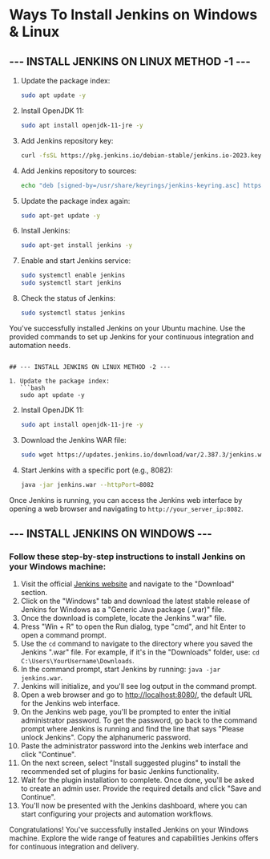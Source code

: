 # Ways To Install Jenkins on Windows & Linux
## --- INSTALL JENKINS ON LINUX METHOD -1 ---

1. Update the package index:
   ```bash
   sudo apt update -y
   ```

2. Install OpenJDK 11:
   ```bash
   sudo apt install openjdk-11-jre -y
   ```

3. Add Jenkins repository key:
   ```bash
   curl -fsSL https://pkg.jenkins.io/debian-stable/jenkins.io-2023.key | sudo tee /usr/share/keyrings/jenkins-keyring.asc >/dev/null
   ```

4. Add Jenkins repository to sources:
   ```bash
   echo "deb [signed-by=/usr/share/keyrings/jenkins-keyring.asc] https://pkg.jenkins.io/debian-stable binary/" | sudo tee /etc/apt/sources.list.d/jenkins.list >/dev/null
   ```

5. Update the package index again:
   ```bash
   sudo apt-get update -y
   ```

6. Install Jenkins:
   ```bash
   sudo apt-get install jenkins -y
   ```

7. Enable and start Jenkins service:
   ```bash
   sudo systemctl enable jenkins
   sudo systemctl start jenkins
   ```

8. Check the status of Jenkins:
   ```bash
   sudo systemctl status jenkins
   ```

You've successfully installed Jenkins on your Ubuntu machine. Use the provided commands to set up Jenkins for your continuous integration and automation needs.
```

## --- INSTALL JENKINS ON LINUX METHOD -2 ---

1. Update the package index:
   ```bash
   sudo apt update -y
   ```

2. Install OpenJDK 11:
   ```bash
   sudo apt install openjdk-11-jre -y
   ```

3. Download the Jenkins WAR file:
   ```bash
   sudo wget https://updates.jenkins.io/download/war/2.387.3/jenkins.war
   ```

4. Start Jenkins with a specific port (e.g., 8082):
   ```bash
   java -jar jenkins.war --httpPort=8082
   ```

Once Jenkins is running, you can access the Jenkins web interface by opening a web browser and navigating to `http://your_server_ip:8082`.


## --- INSTALL JENKINS ON WINDOWS ---

### Follow these step-by-step instructions to install Jenkins on your Windows machine:

1. Visit the official [Jenkins website](https://www.jenkins.io/) and navigate to the "Download" section.
2. Click on the "Windows" tab and download the latest stable release of Jenkins for Windows as a "Generic Java package (.war)" file.
3. Once the download is complete, locate the Jenkins ".war" file.
4. Press "Win + R" to open the Run dialog, type "cmd", and hit Enter to open a command prompt.
5. Use the `cd` command to navigate to the directory where you saved the Jenkins ".war" file. For example, if it's in the "Downloads" folder, use: `cd C:\Users\YourUsername\Downloads`.
6. In the command prompt, start Jenkins by running: `java -jar jenkins.war`.
7. Jenkins will initialize, and you'll see log output in the command prompt.
8. Open a web browser and go to [http://localhost:8080/](http://localhost:8080/), the default URL for the Jenkins web interface.
9. On the Jenkins web page, you'll be prompted to enter the initial administrator password. To get the password, go back to the command prompt where Jenkins is running and find the line that says "Please unlock Jenkins". Copy the alphanumeric password.
10. Paste the administrator password into the Jenkins web interface and click "Continue".
11. On the next screen, select "Install suggested plugins" to install the recommended set of plugins for basic Jenkins functionality.
12. Wait for the plugin installation to complete. Once done, you'll be asked to create an admin user. Provide the required details and click "Save and Continue".
13. You'll now be presented with the Jenkins dashboard, where you can start configuring your projects and automation workflows.

Congratulations! You've successfully installed Jenkins on your Windows machine. Explore the wide range of features and capabilities Jenkins offers for continuous integration and delivery.
